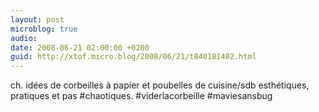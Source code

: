 ```yaml
---
layout: post
microblog: true
audio: 
date: 2008-06-21 02:00:00 +0200
guid: http://xtof.micro.blog/2008/06/21/t840181402.html
---
```

ch. idées de corbeilles à papier et poubelles de cuisine/sdb esthétiques, pratiques et pas #chaotiques. #viderlacorbeille #maviesansbug
